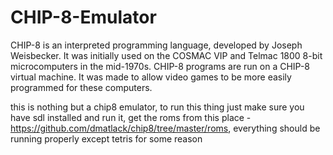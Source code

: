 # CHIP-8-Emulator
CHIP-8 is an interpreted programming language, developed by Joseph Weisbecker. It was initially used on the COSMAC VIP and Telmac 1800 8-bit microcomputers in the mid-1970s. CHIP-8 programs are run on a CHIP-8 virtual machine. It was made to allow video games to be more easily programmed for these computers. 

this is nothing but a chip8 emulator, to run this thing just make sure you have sdl installed and run it, 
get the roms from this place - https://github.com/dmatlack/chip8/tree/master/roms, everything should be running properly except tetris for some reason

